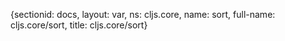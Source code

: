{sectionid: docs, layout: var, ns: cljs.core, name: sort, full-name: cljs.core/sort,
  title: cljs.core/sort}

